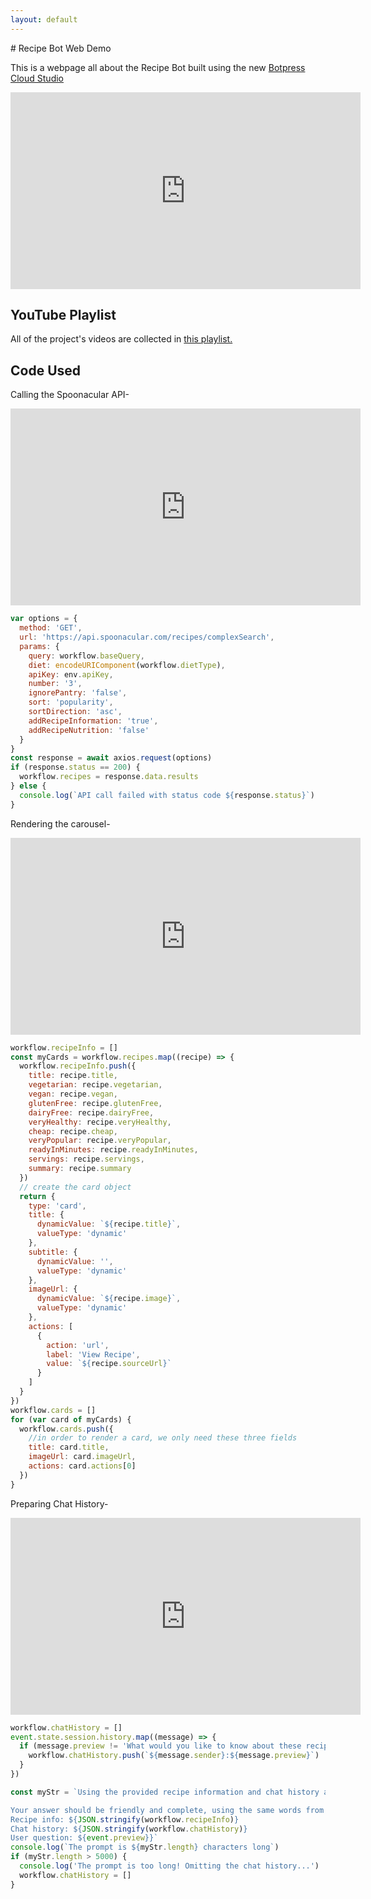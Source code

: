 ```yaml
---
layout: default
---
```


<head>
  <script src="https://cdn.botpress.cloud/webchat/v0/inject.js"></script>
  <script src="https://mediafiles.botpress.cloud/7888d970-6d98-4091-9323-7791b87f8eee/webchat/config.js" defer></script>  
</head>
# Recipe Bot Web Demo

This is a webpage all about the Recipe Bot built using the new [Botpress Cloud Studio](https://botpress.com)

<iframe width="560" height="315" src="https://www.youtube.com/embed/yu1Sg_M_Ltc" title="YouTube video player" frameborder="0" allow="accelerometer; autoplay; clipboard-write; encrypted-media; gyroscope; picture-in-picture; web-share" allowfullscreen></iframe>

## YouTube Playlist

All of the project's videos are collected in [this playlist.](https://www.youtube.com/playlist?list=PLlJHGGklthGnOzptoN_WV35UibNmZLMRE)


## Code Used

Calling the Spoonacular API-

<iframe width="560" height="315" src="https://www.youtube.com/embed/cP9mWwC7rLE" title="YouTube video player" frameborder="0" allow="accelerometer; autoplay; clipboard-write; encrypted-media; gyroscope; picture-in-picture; web-share" allowfullscreen></iframe>

```js
var options = {
  method: 'GET',
  url: 'https://api.spoonacular.com/recipes/complexSearch',
  params: {
    query: workflow.baseQuery,
    diet: encodeURIComponent(workflow.dietType),
    apiKey: env.apiKey,
    number: '3',
    ignorePantry: 'false',
    sort: 'popularity',
    sortDirection: 'asc',
    addRecipeInformation: 'true',
    addRecipeNutrition: 'false'
  }
}
const response = await axios.request(options)
if (response.status == 200) {
  workflow.recipes = response.data.results
} else {
  console.log(`API call failed with status code ${response.status}`)
}
```

Rendering the carousel-

<iframe width="560" height="315" src="https://www.youtube.com/embed/qK0lm8ybWL8" title="YouTube video player" frameborder="0" allow="accelerometer; autoplay; clipboard-write; encrypted-media; gyroscope; picture-in-picture; web-share" allowfullscreen></iframe>

```js
workflow.recipeInfo = []
const myCards = workflow.recipes.map((recipe) => {
  workflow.recipeInfo.push({
    title: recipe.title,
    vegetarian: recipe.vegetarian,
    vegan: recipe.vegan,
    glutenFree: recipe.glutenFree,
    dairyFree: recipe.dairyFree,
    veryHealthy: recipe.veryHealthy,
    cheap: recipe.cheap,
    veryPopular: recipe.veryPopular,
    readyInMinutes: recipe.readyInMinutes,
    servings: recipe.servings,
    summary: recipe.summary
  })
  // create the card object
  return {
    type: 'card',
    title: {
      dynamicValue: `${recipe.title}`,
      valueType: 'dynamic'
    },
    subtitle: {
      dynamicValue: '',
      valueType: 'dynamic'
    },
    imageUrl: {
      dynamicValue: `${recipe.image}`,
      valueType: 'dynamic'
    },
    actions: [
      {
        action: 'url',
        label: 'View Recipe',
        value: `${recipe.sourceUrl}`
      }
    ]
  }
})
workflow.cards = []
for (var card of myCards) {
  workflow.cards.push({
    //in order to render a card, we only need these three fields
    title: card.title,
    imageUrl: card.imageUrl,
    actions: card.actions[0]
  })
}
```

Preparing Chat History-

<iframe width="560" height="315" src="https://www.youtube.com/embed/Enn6nGjmRzE" title="YouTube video player" frameborder="0" allow="accelerometer; autoplay; clipboard-write; encrypted-media; gyroscope; picture-in-picture; web-share" allowfullscreen></iframe>


```js
workflow.chatHistory = []
event.state.session.history.map((message) => {
  if (message.preview != 'What would you like to know about these recipes?') {
    workflow.chatHistory.push(`${message.sender}:${message.preview}`)
  }
})

const myStr = `Using the provided recipe information and chat history as context, try to answer the question as honestly as possible. If you don't know the answer, say "I don't know." 

Your answer should be friendly and complete, using the same words from the question as much as possible.
Recipe info: ${JSON.stringify(workflow.recipeInfo)}
Chat history: ${JSON.stringify(workflow.chatHistory)}
User question: ${event.preview}}`
console.log(`The prompt is ${myStr.length} characters long`)
if (myStr.length > 5000) {
  console.log('The prompt is too long! Omitting the chat history...')
  workflow.chatHistory = []
}
```
